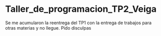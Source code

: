 # Taller_de_programacion_TP2_Veiga

Se me acumularon la reentrega del TP1 con la entrega de trabajos para otras  materias y no llegue. Pido disculpas
